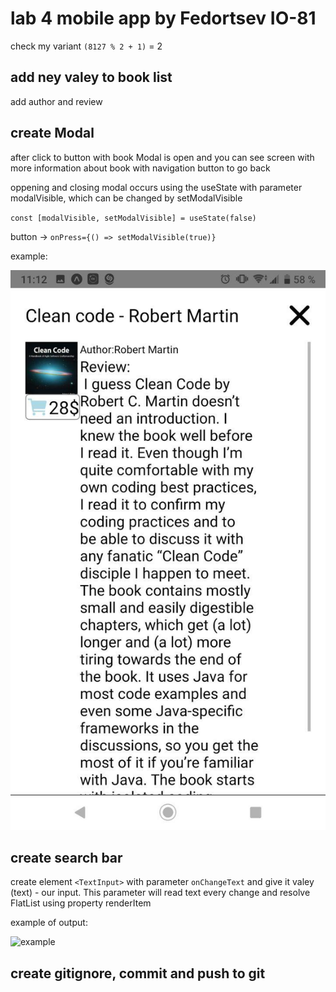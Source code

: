 # lab 4 mobile app by Fedortsev IO-81

check my variant `(8127 % 2 + 1)` = 2

## add ney valey to book list

add author and review

## create Modal

after click to button with book Modal is open and you can see screen with more information about book with navigation button to go back

oppening and closing modal occurs using the useState with parameter modalVisible, which can be changed by setModalVisible

`const [modalVisible, setModalVisible] = useState(false)`

button -> `onPress={() => setModalVisible(true)}`

example:

![example](img/4bookscreen.jpg)

## create search bar

create element `<TextInput>` with parameter `onChangeText` and give it valey (text) - our input. This parameter will read text every change and resolve FlatList using property renderItem

example of output:

![example](img/4.jpg)

## create gitignore, commit and push to git
